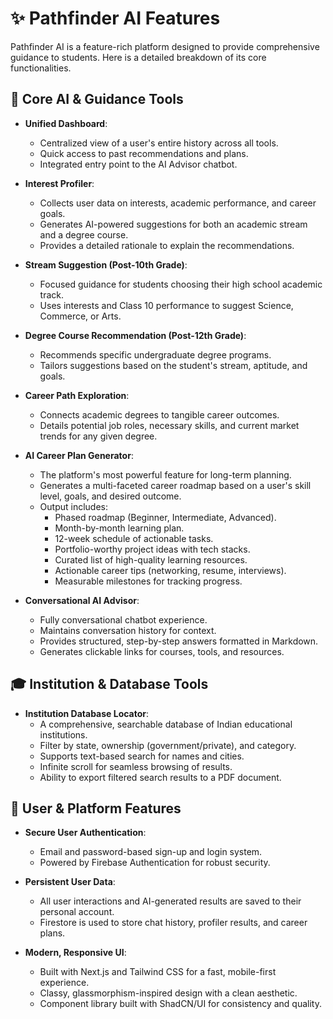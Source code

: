 
# ✨ Pathfinder AI Features

Pathfinder AI is a feature-rich platform designed to provide comprehensive guidance to students. Here is a detailed breakdown of its core functionalities.

## 🤖 Core AI & Guidance Tools

- **Unified Dashboard**:
  - Centralized view of a user's entire history across all tools.
  - Quick access to past recommendations and plans.
  - Integrated entry point to the AI Advisor chatbot.

- **Interest Profiler**:
  - Collects user data on interests, academic performance, and career goals.
  - Generates AI-powered suggestions for both an academic stream and a degree course.
  - Provides a detailed rationale to explain the recommendations.

- **Stream Suggestion (Post-10th Grade)**:
  - Focused guidance for students choosing their high school academic track.
  - Uses interests and Class 10 performance to suggest Science, Commerce, or Arts.

- **Degree Course Recommendation (Post-12th Grade)**:
  - Recommends specific undergraduate degree programs.
  - Tailors suggestions based on the student's stream, aptitude, and goals.

- **Career Path Exploration**:
  - Connects academic degrees to tangible career outcomes.
  - Details potential job roles, necessary skills, and current market trends for any given degree.

- **AI Career Plan Generator**:
  - The platform's most powerful feature for long-term planning.
  - Generates a multi-faceted career roadmap based on a user's skill level, goals, and desired outcome.
  - Output includes:
    - Phased roadmap (Beginner, Intermediate, Advanced).
    - Month-by-month learning plan.
    - 12-week schedule of actionable tasks.
    - Portfolio-worthy project ideas with tech stacks.
    - Curated list of high-quality learning resources.
    - Actionable career tips (networking, resume, interviews).
    - Measurable milestones for tracking progress.

- **Conversational AI Advisor**:
  - Fully conversational chatbot experience.
  - Maintains conversation history for context.
  - Provides structured, step-by-step answers formatted in Markdown.
  - Generates clickable links for courses, tools, and resources.

## 🎓 Institution & Database Tools

- **Institution Database Locator**:
  - A comprehensive, searchable database of Indian educational institutions.
  - Filter by state, ownership (government/private), and category.
  - Supports text-based search for names and cities.
  - Infinite scroll for seamless browsing of results.
  - Ability to export filtered search results to a PDF document.

## 👤 User & Platform Features

- **Secure User Authentication**:
  - Email and password-based sign-up and login system.
  - Powered by Firebase Authentication for robust security.

- **Persistent User Data**:
  - All user interactions and AI-generated results are saved to their personal account.
  - Firestore is used to store chat history, profiler results, and career plans.

- **Modern, Responsive UI**:
  - Built with Next.js and Tailwind CSS for a fast, mobile-first experience.
  - Classy, glassmorphism-inspired design with a clean aesthetic.
  - Component library built with ShadCN/UI for consistency and quality.
